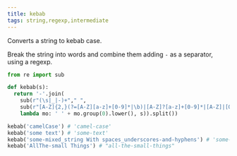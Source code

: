 ```yaml
---
title: kebab
tags: string,regexp,intermediate
---
```


Converts a string to kebab case.

Break the string into words and combine them adding `-` as a separator, using a regexp.

```py
from re import sub

def kebab(s):
  return '-'.join(
    sub(r"(\s|_|-)+"," ",
    sub(r"[A-Z]{2,}(?=[A-Z][a-z]+[0-9]*|\b)|[A-Z]?[a-z]+[0-9]*|[A-Z]|[0-9]+",
    lambda mo: ' ' + mo.group(0).lower(), s)).split())
```

```py
kebab('camelCase') # 'camel-case'
kebab('some text') # 'some-text'
kebab('some-mixed_string With spaces_underscores-and-hyphens') # 'some-mixed-string-with-spaces-underscores-and-hyphens'
kebab('AllThe-small Things') # "all-the-small-things"
```
